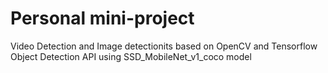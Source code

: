 # Personal mini-project 
Video Detection and Image detectionits based on OpenCV and Tensorflow Object Detection API using SSD_MobileNet_v1_coco model
